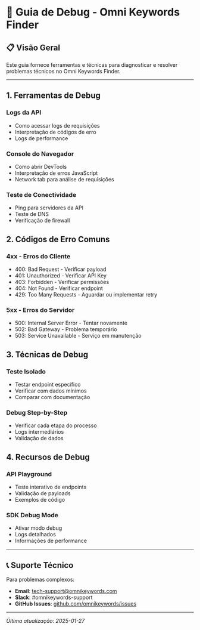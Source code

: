 # 🐛 **Guia de Debug - Omni Keywords Finder**

## 📋 Visão Geral

Este guia fornece ferramentas e técnicas para diagnosticar e resolver problemas técnicos no Omni Keywords Finder.

---

## 1. **Ferramentas de Debug**

### **Logs da API**
- Como acessar logs de requisições
- Interpretação de códigos de erro
- Logs de performance

### **Console do Navegador**
- Como abrir DevTools
- Interpretação de erros JavaScript
- Network tab para análise de requisições

### **Teste de Conectividade**
- Ping para servidores da API
- Teste de DNS
- Verificação de firewall

## 2. **Códigos de Erro Comuns**

### **4xx - Erros do Cliente**
- 400: Bad Request - Verificar payload
- 401: Unauthorized - Verificar API Key
- 403: Forbidden - Verificar permissões
- 404: Not Found - Verificar endpoint
- 429: Too Many Requests - Aguardar ou implementar retry

### **5xx - Erros do Servidor**
- 500: Internal Server Error - Tentar novamente
- 502: Bad Gateway - Problema temporário
- 503: Service Unavailable - Serviço em manutenção

## 3. **Técnicas de Debug**

### **Teste Isolado**
- Testar endpoint específico
- Verificar com dados mínimos
- Comparar com documentação

### **Debug Step-by-Step**
- Verificar cada etapa do processo
- Logs intermediários
- Validação de dados

## 4. **Recursos de Debug**

### **API Playground**
- Teste interativo de endpoints
- Validação de payloads
- Exemplos de código

### **SDK Debug Mode**
- Ativar modo debug
- Logs detalhados
- Informações de performance

---

## 📞 **Suporte Técnico**

Para problemas complexos:
- **Email**: tech-support@omnikeywords.com
- **Slack**: #omnikeywords-support
- **GitHub Issues**: [github.com/omnikeywords/issues](https://github.com/omnikeywords/issues)

---

*Última atualização: 2025-01-27* 